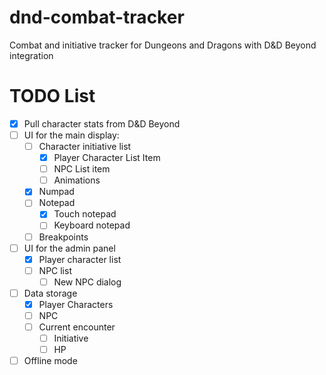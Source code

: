 # dnd-combat-tracker
Combat and initiative tracker for Dungeons and Dragons with D&amp;D Beyond integration

# TODO List 
- [x] Pull character stats from D&D Beyond 
- [ ] UI for the main display:
  - [ ] Character initiative list 
    - [x] Player Character List Item 
    - [ ] NPC List item 
    - [ ] Animations
  - [x] Numpad 
  - [ ] Notepad 
    - [x] Touch notepad 
    - [ ] Keyboard notepad 
  - [ ] Breakpoints
- [ ] UI for the admin panel 
  - [x] Player character list 
  - [ ] NPC list 
    - [ ] New NPC dialog
- [ ] Data storage 
  - [x] Player Characters 
  - [ ] NPC 
  - [ ] Current encounter 
    - [ ] Initiative 
    - [ ] HP 
- [ ] Offline mode 
